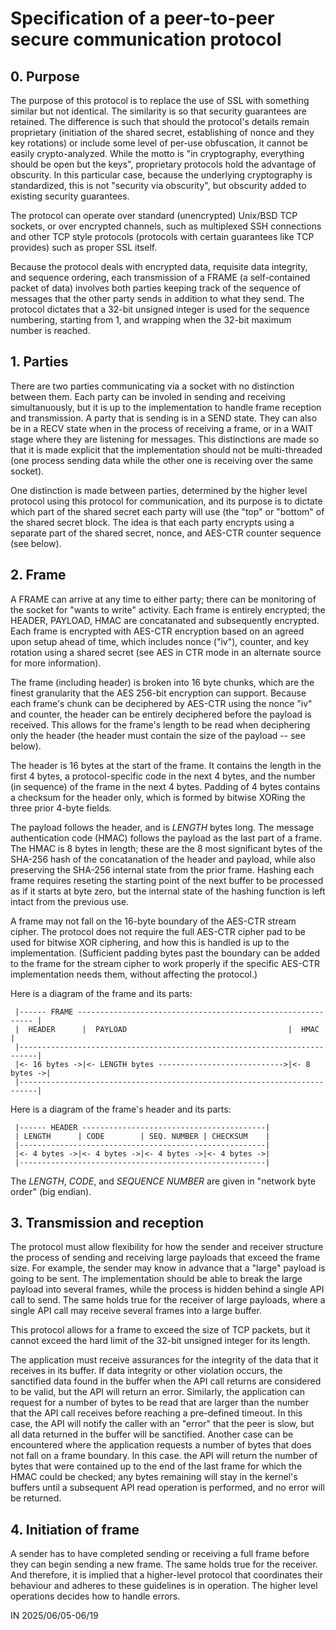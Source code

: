 # Specification of a peer-to-peer secure communication protocol

## 0. Purpose

The purpose of this protocol is to replace the use of SSL with something
similar but not identical. The similarity is so that security guarantees are
retained. The difference is such that should the protocol's details remain
proprietary (initiation of the shared secret, establishing of nonce and they
key rotations) or include some level of per-use obfuscation, it cannot be
easily crypto-analyzed. While the motto is "in cryptography, everything should
be open but the keys", proprietary protocols hold the advantage of obscurity.
In this particular case, because the underlying cryptography is standardized,
this is not "security via obscurity", but obscurity added to existing security
guarantees.

The protocol can operate over standard (unencrypted) Unix/BSD TCP sockets,
or over encrypted channels, such as multiplexed SSH connections and other TCP
style protocols (protocols with certain guarantees like TCP provides) such
as proper SSL itself.

Because the protocol deals with encrypted data, requisite data integrity,
and sequence ordering, each transmission of a FRAME (a self-contained packet
of data) involves both parties keeping track of the sequence of messages
that the other party sends in addition to what they send. The protocol dictates
that a 32-bit unsigned integer is used for the sequence numbering, starting
from 1, and wrapping when the 32-bit maximum number is reached.


## 1. Parties

There are two parties communicating via a socket with no distinction between
them. Each party can be involed in sending and receiving simultanuously, but
it is up to the implementation to handle frame reception and transmission.
A party that is sending is in a SEND state. They can also be in a RECV state
when in the process of receiving a frame, or in a WAIT stage where they are
listening for messages. This distinctions are made so that it is made explicit
that the implementation should not be multi-threaded (one process sending data
while the other one is receiving over the same socket).

One distinction is made between parties, determined by the higher level
protocol using this protocol for communication, and its purpose is to dictate
which part of the shared secret each party will use (the "top" or "bottom" of
the shared secret block. The idea is that each party encrypts using a separate
part of the shared secret, nonce, and AES-CTR counter sequence (see below).


## 2. Frame

A FRAME can arrive at any time to either party; there can be monitoring of the
socket for "wants to write" activity. Each frame is entirely encrypted; the
HEADER, PAYLOAD, HMAC are concatanated and subsequently encrypted. Each frame
is encrypted with AES-CTR encryption based on an agreed upon setup ahead of
time, which includes nonce ("iv"), counter, and key rotation using a shared
secret (see AES in CTR mode in an alternate source for more information).

The frame (including header) is broken into 16 byte chunks, which are the
finest granularity that the AES 256-bit encryption can support. Because each
frame's chunk can be deciphered by AES-CTR using the nonce "iv" and counter,
the header can be entirely deciphered before the payload is received. This
allows for the frame's length to be read when deciphering only the header
(the header must contain the size of the payload -- see below).

The header is 16 bytes at the start of the frame. It contains the length
in the first 4 bytes, a protocol-specific code in the next 4 bytes, and the
number (in sequence) of the frame in the next 4 bytes. Padding of 4 bytes
contains a checksum for the header only, which is formed by bitwise XORing
the three prior 4-byte fields.

The payload follows the header, and is *LENGTH* bytes long. The message
authentication code (HMAC) follows the payload as the last part of a frame.
The HMAC is 8 bytes in length; these are the 8 most significant bytes of the
SHA-256 hash of the concatanation of the header and payload, while also
preserving the SHA-256 internal state from the prior frame. Hashing each
frame requires reseting the starting point of the next buffer to be processed
as if it starts at byte zero, but the internal state of the hashing function
is left intact from the previous use.

A frame may not fall on the 16-byte boundary of the AES-CTR stream cipher.
The protocol does not require the full AES-CTR cipher pad to be used for
bitwise XOR ciphering, and how this is handled is up to the implementation.
(Sufficient padding bytes past the boundary can be added to the frame for
the stream cipher to work properly if the specific AES-CTR implementation
needs them, without affecting the protocol.)

Here is a diagram of the frame and its parts:

```
 |------ FRAME ------------------------------------------------------------ |
 |  HEADER      |  PAYLOAD                                    |  HMAC       |
 |--------------------------------------------------------------------------|
 |<- 16 bytes ->|<- LENGTH bytes ---------------------------->|<- 8 bytes ->|
 |--------------------------------------------------------------------------|
```

Here is a diagram of the frame's header and its parts:
```
 |------ HEADER -----------------------------------------|
 | LENGTH      | CODE        | SEQ. NUMBER | CHECKSUM    | 
 |-------------------------------------------------------|
 |<- 4 bytes ->|<- 4 bytes ->|<- 4 bytes ->|<- 4 bytes ->|
 |-------------------------------------------------------|
```

The *LENGTH*, *CODE*, and *SEQUENCE NUMBER* are given in "network byte order"
(big endian).


## 3. Transmission and reception

The protocol must allow flexibility for how the sender and receiver structure
the process of sending and receiving large payloads that exceed the frame size.
For example, the sender may know in advance that a "large" payload is going to
be sent. The implementation should be able to break the large payload into
several frames, while the process is hidden behind a single API call to send.
The same holds true for the receiver of large payloads, where a single API
call may receive several frames into a large buffer.

This protocol allows for a frame to exceed the size of TCP packets, but it
cannot exceed the hard limit of the 32-bit unsigned integer for its length.

The application must receive assurances for the integrity of the data that
it receives in its buffer. If data integrity or other violation occurs, the
sanctified data found in the buffer when the API call returns are considered
to be valid, but the API will return an error. Similarly, the application
can request for a number of bytes to be read that are larger than the number
that the API call receives before reaching a pre-defined timeout. In this
case, the API will notify the caller with an "error" that the peer is slow,
but all data returned in the buffer will be sanctified. Another case can be
encountered where the application requests a number of bytes that does not
fall on a frame boundary. In this case. the API will return the number of
bytes that were contained up to the end of the last frame for which the HMAC
could be checked; any bytes remaining will stay in the kernel's buffers until
a subsequent API read operation is performed, and no error will be returned.


## 4. Initiation of frame

A sender has to have completed sending or receiving a full frame before they
can begin sending a new frame. The same holds true for the receiver. And
therefore, it is implied that a higher-level protocol that coordinates their
behaviour and adheres to these guidelines is in operation. The higher level
operations decides how to handle errors.

IN 2025/06/05-06/19

